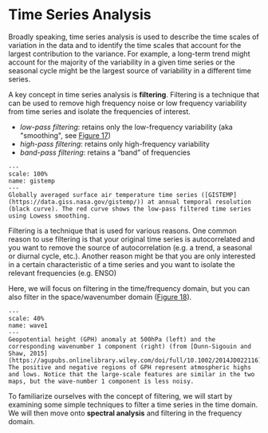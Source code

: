 Time Series Analysis
==================================

Broadly speaking, time series analysis is used to describe the time scales of variation in the data and to identify the time scales that account for the largest contribution to the variance. For example, a long-term trend might account for the majority of the variability in a given time series or the seasonal cycle might be the largest source of variability in a different time series.

A key concept in time series analysis is **filtering**. Filtering is a technique that can be used to remove high frequency noise or low frequency variability from time series and isolate the frequencies of interest.

- *low-pass filtering*: retains only the low-frequency variability (aka "smoothing", see [Figure 17](gistemp))
- *high-pass filtering*: retains only high-frequency variability
- *band-pass filtering*: retains a “band” of frequencies

```{figure} NASAGISTEMP.png
---
scale: 100%
name: gistemp
---
Globally averaged surface air temperature time series ([GISTEMP](https://data.giss.nasa.gov/gistemp/)) at annual temporal resolution (black curve). The red curve shows the low-pass filtered time series using Lowess smoothing.
```

Filtering is a technique that is used for various reasons. One common reason to use filtering is that your original time series is autocorrelated and you want to remove the source of autocorrelation (e.g. a trend, a seasonal or diurnal cycle, etc.). Another reason might be that you are only interested in a certain characteristic of a time series and you want to isolate the relevant frequencies (e.g. ENSO)

Here, we will focus on filtering in the time/frequency domain, but you can also filter in the space/wavenumber domain ([Figure 18](wave1)).

```{figure} wave1GPH.png
---
scale: 40%
name: wave1
---
Geopotential height (GPH) anomaly at 500hPa (left) and the corresponding wavenumber 1 component (right) (from [Dunn-Sigouin and Shaw, 2015](https://agupubs.onlinelibrary.wiley.com/doi/full/10.1002/2014JD022116)). The positive and negative regions of GPH represent atmospheric highs and lows. Notice that the large-scale features are similar in the two maps, but the wave-number 1 component is less noisy.
```

To familiarize ourselves with the concept of filtering, we will start by examining some simple techniques to filter a time series in the time domain. We will then move onto **spectral analysis** and filtering in the frequency domain.
